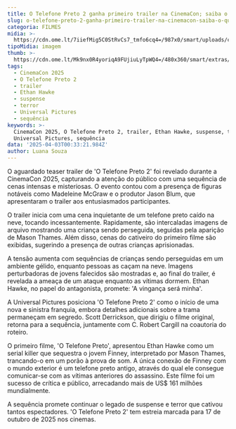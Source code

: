 ```yaml
---
title: O Telefone Preto 2 ganha primeiro trailer na CinemaCon; saiba o que acontece
slug: o-telefone-preto-2-ganha-primeiro-trailer-na-cinemacon-saiba-o-que-acontece
categoria: FILMES
midia: >-
  https://cdn.ome.lt/7iiefMig5C0StRvCs7_tmfo6cq4=/987x0/smart/uploads/conteudo/fotos/02_KKSWHVy.png
tipoMidia: imagem
thumb: >-
  https://cdn.ome.lt/Mk9nx0R4yoriqA9FUjiuLyTpWQ4=/480x360/smart/extras/conteudos/01_4cVGAEs.jpg
tags:
  - CinemaCon 2025
  - O Telefone Preto 2
  - trailer
  - Ethan Hawke
  - suspense
  - terror
  - Universal Pictures
  - sequência
keywords: >-
  CinemaCon 2025, O Telefone Preto 2, trailer, Ethan Hawke, suspense, terror,
  Universal Pictures, sequência
data: '2025-04-03T00:33:21.984Z'
author: Luana Souza
---
```


O aguardado teaser trailer de 'O Telefone Preto 2' foi revelado durante a CinemaCon 2025, capturando a atenção do público com uma sequência de cenas intensas e misteriosas. O evento contou com a presença de figuras notáveis como Madeleine McGraw e o produtor Jason Blum, que apresentaram o trailer aos entusiasmados participantes.

O trailer inicia com uma cena inquietante de um telefone preto caído na neve, tocando incessantemente. Rapidamente, são intercaladas imagens de arquivo mostrando uma criança sendo perseguida, seguidas pela aparição de Mason Thames. Além disso, cenas do cativeiro do primeiro filme são exibidas, sugerindo a presença de outras crianças aprisionadas.

A tensão aumenta com sequências de crianças sendo perseguidas em um ambiente gélido, enquanto pessoas as caçam na neve. Imagens perturbadoras de jovens falecidos são mostradas e, ao final do trailer, é revelada a ameaça de um ataque enquanto as vítimas dormem. Ethan Hawke, no papel do antagonista, promete: 'A vingança será minha'.

A Universal Pictures posiciona 'O Telefone Preto 2' como o início de uma nova e sinistra franquia, embora detalhes adicionais sobre a trama permaneçam em segredo. Scott Derrickson, que dirigiu o filme original, retorna para a sequência, juntamente com C. Robert Cargill na coautoria do roteiro.

O primeiro filme, 'O Telefone Preto', apresentou Ethan Hawke como um serial killer que sequestra o jovem Finney, interpretado por Mason Thames, trancando-o em um porão à prova de som. A única conexão de Finney com o mundo exterior é um telefone preto antigo, através do qual ele consegue comunicar-se com as vítimas anteriores do assassino. Este filme foi um sucesso de crítica e público, arrecadando mais de US$ 161 milhões mundialmente.

A sequência promete continuar o legado de suspense e terror que cativou tantos espectadores. 'O Telefone Preto 2' tem estreia marcada para 17 de outubro de 2025 nos cinemas.
